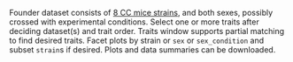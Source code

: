 Founder dataset consists of
[8 CC mice strains](https://www.jax.org/news-and-insights/2009/april/the-collaborative-cross-a-powerful-systems-genetics-tool),
and both sexes, possibly crossed with experimental conditions.
Select one or more traits after deciding dataset(s) and trait order. Traits window supports partial matching to find desired traits. Facet plots by strain or `sex` or `sex_condition` and subset `strain`s if desired. Plots and data summaries can be downloaded.
